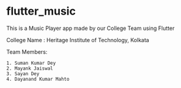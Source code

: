 # flutter_music

This is a Music Player app made by our College Team using Flutter

College Name : Heritage Institute of Technology, Kolkata

Team Members:

    1. Suman Kumar Dey
    2. Mayank Jaiswal
    3. Sayan Dey
    4. Dayanand Kumar Mahto
